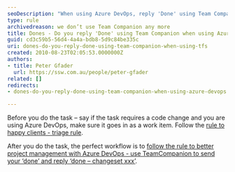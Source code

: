 ```yaml
---
seoDescription: "When using Azure DevOps, reply 'Done' using Team Companion after completing a task that requires code changes."
type: rule
archivedreason: we don’t use Team Companion any more
title: Dones - Do you reply 'Done' using Team Companion when using Azure DevOps?
guid: cd3c59b5-56d4-4a4a-bdb8-5d9c84be335c
uri: dones-do-you-reply-done-using-team-companion-when-using-tfs
created: 2010-08-23T02:05:53.0000000Z
authors:
- title: Peter Gfader
  url: https://ssw.com.au/people/peter-gfader
related: []
redirects:
- dones-do-you-reply-done-using-team-companion-when-using-azure-devops

---
```


Before you do the task – say if the task requires a code change and you are using Azure DevOps, make sure it goes in as a work item. Follow the [rule to happy clients - triage rule](/triaging-do-you-correctly-triage-additional-item-requests).

<!--endintro-->

After you do the task, the perfect workflow is to [follow the rule to better project management with Azure DevOps - use TeamCompanion to send your ‘done’ and reply ‘done – changeset xxx’](http&#58;//www.ssw.com.au/ssw/Standards/Rules/RulesToBetterProjectManagementWithTFS.aspx#Send-Done-Email).
